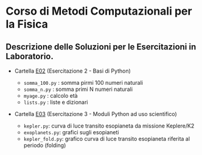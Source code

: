 # Corso di Metodi Computazionali per la Fisica
## Descrizione delle Soluzioni per le Esercitazioni in Laboratorio.

* Cartella [E02](E02) (Esercitazione 2 - Basi di Python)
  * `somma_100.py` : somma pirmi 100 numeri naturali
  * `somma_n.py`   : somma primi N numeri naturali
  * `myage.py`     : calcolo età
  * `lists.py`     : liste e dizionari

* Cartella [E03](E03) (Esercitazione 3 - Moduli Python ad uso scientifico)
  * `kepler.py`: curva di luce transito esopianeta da missione Keplere/K2
  * `exoplanets.py`: grafici sugli esopianeti
  * `kepler_fold.py`: grafico curva di luce transito esopianeta riferita al periodo (folding)
  




